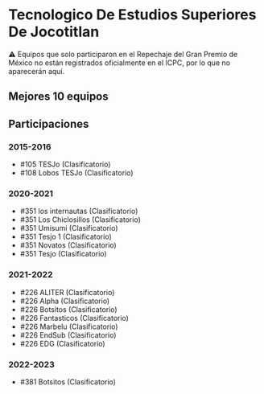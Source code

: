 # Tecnologico De Estudios Superiores De Jocotitlan

:warning: Equipos que solo participaron en el Repechaje del Gran Premio de México no están registrados oficialmente en el ICPC, por lo que no aparecerán aquí.

## Mejores 10 equipos


## Participaciones

### 2015-2016

- #105 TESJo (Clasificatorio)
- #108 Lobos TESJo (Clasificatorio)

### 2020-2021

- #351 los internautas (Clasificatorio)
- #351 Los Chiclosillos (Clasificatorio)
- #351 Umisumi (Clasificatorio)
- #351 Tesjo 1 (Clasificatorio)
- #351 Novatos (Clasificatorio)
- #351 Tesjo (Clasificatorio)

### 2021-2022

- #226 ALITER (Clasificatorio)
- #226 Alpha (Clasificatorio)
- #226  Botsitos (Clasificatorio)
- #226 Fantasticos (Clasificatorio)
- #226 Marbelu (Clasificatorio)
- #226 EndSub (Clasificatorio)
- #226 EDG (Clasificatorio)

### 2022-2023

- #381  Botsitos (Clasificatorio)



